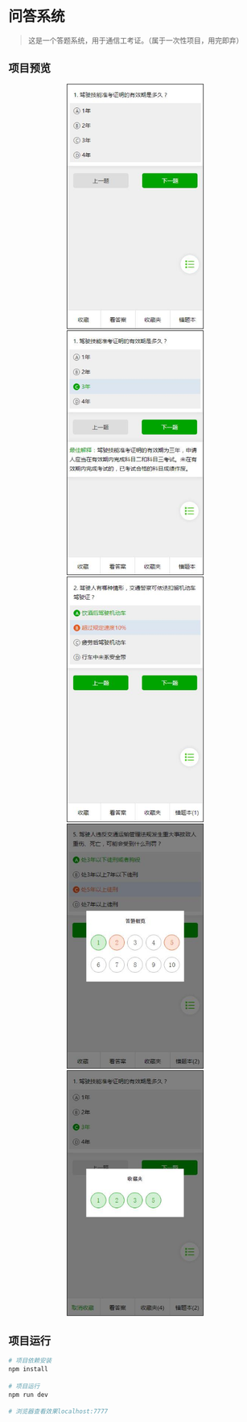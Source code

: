 

# 问答系统

> 这是一个答题系统，用于通信工考证。（属于一次性项目，用完即弃）


## 项目预览

  <p align="center" background="#333">
    <img src="https://raw.githubusercontent.com/beautifulBoys/beautifulBoys.github.io/master/source/question/1111.jpg" width="270px" border="1px solid #333"/>
    <img src="https://raw.githubusercontent.com/beautifulBoys/beautifulBoys.github.io/master/source/question/2222.jpg" width="270px" border="1px solid #333"/>
    <img src="https://raw.githubusercontent.com/beautifulBoys/beautifulBoys.github.io/master/source/question/3333.jpg" width="270px" border="1px solid #333"/>
    <img src="https://raw.githubusercontent.com/beautifulBoys/beautifulBoys.github.io/master/source/question/4444.jpg" width="270px" border="1px solid #333"/>
    <img src="https://raw.githubusercontent.com/beautifulBoys/beautifulBoys.github.io/master/source/question/5555.jpg" width="270px" border="1px solid #333"/>
  </p>


## 项目运行

``` bash
# 项目依赖安装
npm install

# 项目运行
npm run dev

# 浏览器查看效果localhost:7777
```

